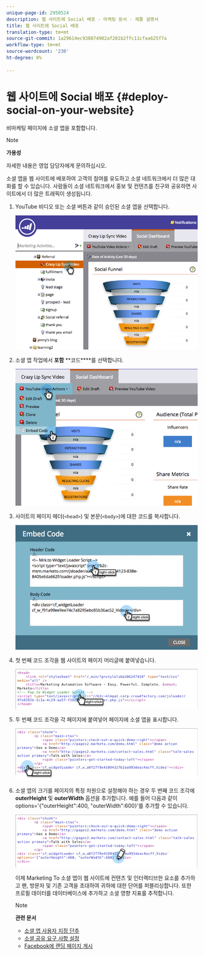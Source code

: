 ```yaml
---
unique-page-id: 2950524
description: 웹 사이트에 Social 배포 - 마케팅 문서 - 제품 설명서
title: 웹 사이트에 Social 배포
translation-type: tm+mt
source-git-commit: 1a29614ec938074902af201b2ffc11cfaa625f7a
workflow-type: tm+mt
source-wordcount: '230'
ht-degree: 0%

---
```



# 웹 사이트에 Social 배포 {#deploy-social-on-your-website}

비마케팅 페이지에 소셜 앱을 포함합니다.

>[!NOTE]
>
>**가용성**
>
>자세한 내용은 영업 담당자에게 문의하십시오.

소셜 앱을 웹 사이트에 배포하여 고객의 참여를 유도하고 소셜 네트워크에서 더 많은 대화를 할 수 있습니다. 사람들이 소셜 네트워크에서 홍보 및 컨텐츠를 친구와 공유하면 사이트에서 더 많은 트래픽이 생성됩니다.

1. YouTube 비디오 또는 소셜 버튼과 같이 승인된 소셜 앱을 선택합니다.

   ![](assets/image2015-5-12-11-3a43-3a24.png)

1. 소셜 앱 작업에서 **포함** **코드****를 선택합니다.

   ![](assets/image2015-5-12-12-3a59-3a46.png)

1. 사이트의 페이지 헤더(`<head>`) 및 본문(`<body>`)에 대한 코드를 복사합니다.

   ![](assets/image2015-5-12-13-3a3-3a34.png)

1. 첫 번째 코드 조각을 웹 사이트의 페이지 머리글에 붙여넣습니다.

   ![](assets/socialonsite-embedhead.png)

1. 두 번째 코드 조각을 각 페이지에 붙여넣어 페이지에 소셜 앱을 표시합니다.

   ![](assets/socialonsite-embedwidget.png)

1. 소셜 앱의 크기를 페이지의 특정 차원으로 설정해야 하는 경우 두 번째 코드 조각에 **outerHeight** 및 **outerWidth** 옵션을 추가합니다. 예를 들어 다음과 같이 options=&#39;{&quot;outerHeight&quot;:400, &quot;outerWidth&quot;:600}&#39;를 추가할 수 있습니다.

   ![](assets/socialonsite-resizewidget2.png)

   이제 Marketing To 소셜 앱이 웹 사이트에 컨텐츠 및 인터랙티브한 요소를 추가하고 팬, 방문자 및 기존 고객을 초대하여 귀하에 대한 단어를 퍼블리싱합니다. 또한 프로필 데이터를 데이터베이스에 추가하고 소셜 영향 지표를 추적합니다.

   >[!NOTE]
   >
   >**관련 문서**
   >
   >    
   >    
   >* [소셜 앱 사용자 지정 단추](../../../../product-docs/demand-generation/social/configuring-social-actions/customize-social-app-button.md)
   >* [소셜 공유 요구 사항 설정](set-social-share-requirement.md)
   >* [Facebook에 랜딩 페이지 게시](../../../../product-docs/demand-generation/facebook/publish-landing-pages-to-facebook.md)


